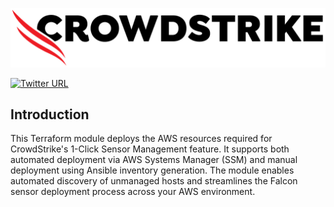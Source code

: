 ![CrowdStrike Sensor Management terraform module](https://raw.githubusercontent.com/CrowdStrike/falconpy/main/docs/asset/cs-logo.png)

[![Twitter URL](https://img.shields.io/twitter/url?label=Follow%20%40CrowdStrike&style=social&url=https%3A%2F%2Ftwitter.com%2FCrowdStrike)](https://twitter.com/CrowdStrike)<br/>

## Introduction

This Terraform module deploys the AWS resources required for CrowdStrike's 1-Click Sensor Management feature. It supports both automated deployment via AWS Systems Manager (SSM) and manual deployment using Ansible inventory generation. The module enables automated discovery of unmanaged hosts and streamlines the Falcon sensor deployment process across your AWS environment.